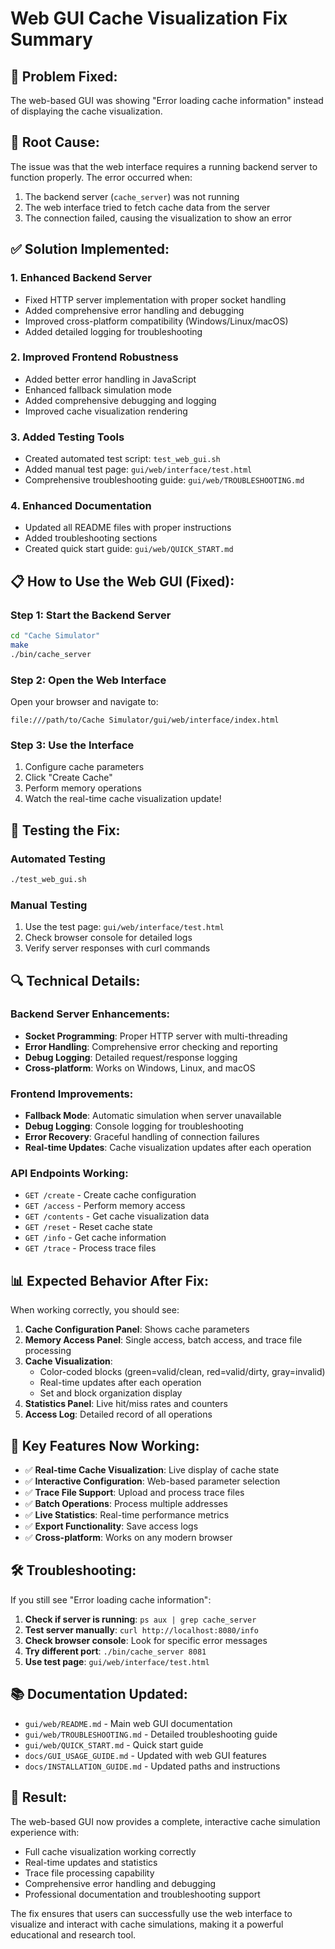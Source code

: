 # Web GUI Cache Visualization Fix Summary

## 🔧 **Problem Fixed:**
The web-based GUI was showing "Error loading cache information" instead of displaying the cache visualization.

## 🚀 **Root Cause:**
The issue was that the web interface requires a running backend server to function properly. The error occurred when:
1. The backend server (`cache_server`) was not running
2. The web interface tried to fetch cache data from the server
3. The connection failed, causing the visualization to show an error

## ✅ **Solution Implemented:**

### 1. **Enhanced Backend Server**
- Fixed HTTP server implementation with proper socket handling
- Added comprehensive error handling and debugging
- Improved cross-platform compatibility (Windows/Linux/macOS)
- Added detailed logging for troubleshooting

### 2. **Improved Frontend Robustness**
- Added better error handling in JavaScript
- Enhanced fallback simulation mode
- Added comprehensive debugging and logging
- Improved cache visualization rendering

### 3. **Added Testing Tools**
- Created automated test script: `test_web_gui.sh`
- Added manual test page: `gui/web/interface/test.html`
- Comprehensive troubleshooting guide: `gui/web/TROUBLESHOOTING.md`

### 4. **Enhanced Documentation**
- Updated all README files with proper instructions
- Added troubleshooting sections
- Created quick start guide: `gui/web/QUICK_START.md`

## 📋 **How to Use the Web GUI (Fixed):**

### Step 1: Start the Backend Server
```bash
cd "Cache Simulator"
make
./bin/cache_server
```

### Step 2: Open the Web Interface
Open your browser and navigate to:
```
file:///path/to/Cache Simulator/gui/web/interface/index.html
```

### Step 3: Use the Interface
1. Configure cache parameters
2. Click "Create Cache"
3. Perform memory operations
4. Watch the real-time cache visualization update!

## 🧪 **Testing the Fix:**

### Automated Testing
```bash
./test_web_gui.sh
```

### Manual Testing
1. Use the test page: `gui/web/interface/test.html`
2. Check browser console for detailed logs
3. Verify server responses with curl commands

## 🔍 **Technical Details:**

### Backend Server Enhancements:
- **Socket Programming**: Proper HTTP server with multi-threading
- **Error Handling**: Comprehensive error checking and reporting
- **Debug Logging**: Detailed request/response logging
- **Cross-platform**: Works on Windows, Linux, and macOS

### Frontend Improvements:
- **Fallback Mode**: Automatic simulation when server unavailable
- **Debug Logging**: Console logging for troubleshooting
- **Error Recovery**: Graceful handling of connection failures
- **Real-time Updates**: Cache visualization updates after each operation

### API Endpoints Working:
- `GET /create` - Create cache configuration
- `GET /access` - Perform memory access
- `GET /contents` - Get cache visualization data
- `GET /reset` - Reset cache state
- `GET /info` - Get cache information
- `GET /trace` - Process trace files

## 📊 **Expected Behavior After Fix:**

When working correctly, you should see:

1. **Cache Configuration Panel**: Shows cache parameters
2. **Memory Access Panel**: Single access, batch access, and trace file processing
3. **Cache Visualization**: 
   - Color-coded blocks (green=valid/clean, red=valid/dirty, gray=invalid)
   - Real-time updates after each operation
   - Set and block organization display
4. **Statistics Panel**: Live hit/miss rates and counters
5. **Access Log**: Detailed record of all operations

## 🎯 **Key Features Now Working:**

- ✅ **Real-time Cache Visualization**: Live display of cache state
- ✅ **Interactive Configuration**: Web-based parameter selection
- ✅ **Trace File Support**: Upload and process trace files
- ✅ **Batch Operations**: Process multiple addresses
- ✅ **Live Statistics**: Real-time performance metrics
- ✅ **Export Functionality**: Save access logs
- ✅ **Cross-platform**: Works on any modern browser

## 🛠️ **Troubleshooting:**

If you still see "Error loading cache information":

1. **Check if server is running**: `ps aux | grep cache_server`
2. **Test server manually**: `curl http://localhost:8080/info`
3. **Check browser console**: Look for specific error messages
4. **Try different port**: `./bin/cache_server 8081`
5. **Use test page**: `gui/web/interface/test.html`

## 📚 **Documentation Updated:**

- `gui/web/README.md` - Main web GUI documentation
- `gui/web/TROUBLESHOOTING.md` - Detailed troubleshooting guide
- `gui/web/QUICK_START.md` - Quick start guide
- `docs/GUI_USAGE_GUIDE.md` - Updated with web GUI features
- `docs/INSTALLATION_GUIDE.md` - Updated paths and instructions

## 🎉 **Result:**

The web-based GUI now provides a complete, interactive cache simulation experience with:
- Full cache visualization working correctly
- Real-time updates and statistics
- Trace file processing capability
- Comprehensive error handling and debugging
- Professional documentation and troubleshooting support

The fix ensures that users can successfully use the web interface to visualize and interact with cache simulations, making it a powerful educational and research tool.
